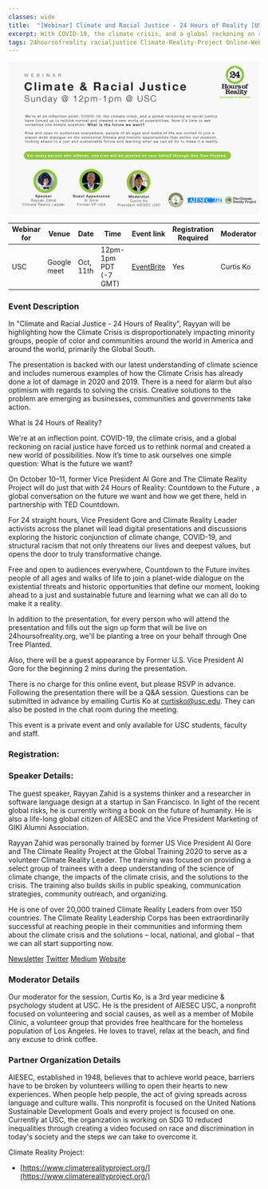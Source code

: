 ```yaml
---
classes: wide
title:  "[Webinar] Climate and Racial Justice - 24 Hours of Reality [USC & AIESEC]"
excerpt: With COVID-19, the climate crisis, and a global reckoning on racial justice we're at an inflection point. What is the future we want?
tags: 24hoursofreality racialjustice Climate-Reality-Project Online-Webinar Climate-Change
---
```


![Featured image](/assets/images/webinar/climate-reality-project/USC.jpg)

| Webinar for| Venue       | Date      | Time         | Event link                                                                                                                  | Registration Required | Moderator     | 
|------------|-------------|-----------|--------------|-----------------------------------------------------------------------------------------------------------------------------|-----------------------|---------------| 
| USC        | Google meet | Oct, 11th | 12pm-1pm PDT (-7 GMT) | [EventBrite](https://www.eventbrite.com/e/webinar-climate-and-racial-justice-24-hours-of-reality-usc-and-aiesec-tickets-124372468401) | Yes| Curtis Ko | 


### Event Description

In "Climate and Racial Justice - 24 Hours of Reality", Rayyan will be highlighting how the Climate Crisis is disproportionately impacting minority groups, people of color and communities around the world in America and around the world, primarily the Global South.

The presentation is backed with our latest understanding of climate science and includes numerous examples of how the Climate Crisis has already done a lot of damage in 2020 and 2019. There is a need for alarm but also optimism with regards to solving the crisis. Creative solutions to the problem are emerging as businesses, communities and governments take action.

What is 24 Hours of Reality?

We're at an inflection point. COVID-19, the climate crisis, and a global reckoning on racial justice have forced us to rethink normal and created a new world of possibilities. Now it’s time to ask ourselves one simple question: What is the future we want?

On October 10–11, former Vice President Al Gore and The Climate Reality Project will do just that with 24 Hours of Reality: Countdown to the Future , a global conversation on the future we want and how we get there, held in partnership with TED Countdown.

For 24 straight hours, Vice President Gore and Climate Reality Leader activists across the planet will lead digital presentations and discussions exploring the historic conjunction of climate change, COVID-19, and structural racism that not only threatens our lives and deepest values, but opens the door to truly transformative change.

Free and open to audiences everywhere, Countdown to the Future invites people of all ages and walks of life to join a planet-wide dialogue on the existential threats and historic opportunities that define our moment, looking ahead to a just and sustainable future and learning what we can all do to make it a reality.

In addition to the presentation, for every person who will attend the presentation and fills out the sign up form that will be live on 24hoursofreality.org, we'll be planting a tree on your behalf through One Tree Planted. 

Also, there will be a guest appearance by Former U.S. Vice President Al Gore for the beginning 2 mins during the presentation.

There is no charge for this online event, but please RSVP in advance. Following the presentation there will be a Q&A session. Questions can be submitted in advance by emailing Curtis Ko at curtisko@usc.edu. They can also be posted in the chat room during the meeting. 

This event is a private event and only available for USC students, faculty and staff.

### Registration:

<div id="eventbrite-widget-container-124372468401"></div>

<script src="https://www.eventbrite.com/static/widgets/eb_widgets.js"></script>

<script type="text/javascript">
    var exampleCallback = function() {
        console.log('Order complete!');
    };

    window.EBWidgets.createWidget({
        // Required
        widgetType: 'checkout',
        eventId: '124372468401',
        iframeContainerId: 'eventbrite-widget-container-124372468401',

        // Optional
        iframeContainerHeight: 425,  // Widget height in pixels. Defaults to a minimum of 425px if not provided
        onOrderComplete: exampleCallback  // Method called when an order has successfully completed
    });
</script>
  
### Speaker Details:

The guest speaker, Rayyan Zahid is a systems thinker and a researcher in software language design at a startup in San Francisco. In light of the recent global risks, he is currently writing a book on the future of humanity. He is also a life-long global citizen of AIESEC and the Vice President Marketing of GIKI Alumni Association.

Rayyan Zahid was personally trained by former US Vice President Al Gore and The Climate Reality Project at the Global Training 2020 to serve as a volunteer Climate Reality Leader. The training was focused on providing a select group of trainees with a deep understanding of the science of climate change, the impacts of the climate crisis, and the solutions to the crisis. The training also builds skills in public speaking, communication strategies, community outreach, and organizing.

He is one of over 20,000 trained Climate Reality Leaders from over 150 countries. The Climate Reality Leadership Corps has been extraordinarily successful at reaching people in their communities and informing them about the climate crisis and the solutions – local, national, and global – that we can all start supporting now.

[Newsletter](https://www.elevatebyrayyan.com)
[Twitter](https://www.twitter.com/rayyanzahid)
[Medium](https://www.medium.com/@rayyanzahid)
[Website](https://www.rayyanzahid.com)

### Moderator Details

Our moderator for the session, Curtis Ko, is a 3rd year medicine & psychology student at USC. He is the president of AIESEC USC, a nonprofit focused on volunteering and social causes, as well as a member of Mobile Clinic, a volunteer group that provides free healthcare for the homeless population of Los Angeles. He loves to travel, relax at the beach, and find any excuse to drink coffee.


### Partner Organization Details

AIESEC, established in 1948, believes that to achieve world peace, barriers have to be broken by volunteers willing to open their hearts to new experiences. When people help people, the act of giving spreads across language and culture walls. This nonprofit is focused on the United Nations Sustainable Development Goals and every project is focused on one. Currently at USC, the organization is working on SDG 10 reduced inequalities through creating a video focused on race and discrimination in today's society and the steps we can take to overcome it.

Climate Reality Project:
- [https://www.climaterealityproject.org/](https://www.climaterealityproject.org/)

